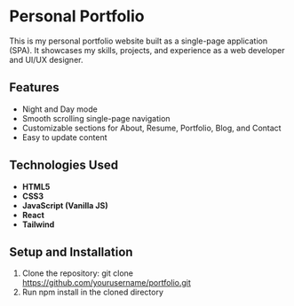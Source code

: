 # Personal Portfolio

This is my personal portfolio website built as a single-page application (SPA). It showcases my skills, projects, and experience as a web developer and UI/UX designer.

## Features

- Night and Day mode
- Smooth scrolling single-page navigation
- Customizable sections for About, Resume, Portfolio, Blog, and Contact
- Easy to update content

## Technologies Used

- **HTML5**
- **CSS3**
- **JavaScript (Vanilla JS)**
- **React**
- **Tailwind**

## Setup and Installation

1. Clone the repository:
   git clone https://github.com/yourusername/portfolio.git
2. Run npm install in the cloned directory